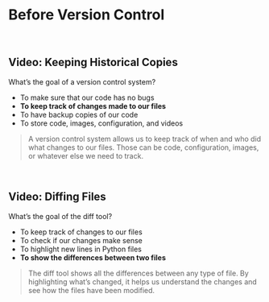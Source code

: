 # Before Version Control

<br>

## Video: Keeping Historical Copies

What’s the goal of a version control system?

* To make sure that our code has no bugs
* **To keep track of changes made to our files**
* To have backup copies of our code
* To store code, images, configuration, and videos

> A version control system allows us to keep track of when and who did what changes to our files. Those can be code, configuration, images, or whatever else we need to track.

<br>

## Video: Diffing Files

What’s the goal of the diff tool?

* To keep track of changes to our files
* To check if our changes make sense
* To highlight new lines in Python files
* **To show the differences between two files**

> The diff tool shows all the differences between any type of file. By highlighting what’s changed, it helps us understand the changes and see how the files have been modified.